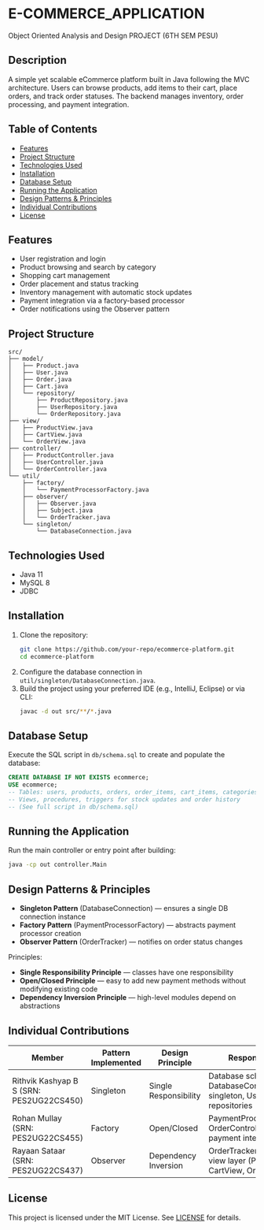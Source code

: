 # E-COMMERCE_APPLICATION
Object Oriented Analysis and Design PROJECT (6TH SEM PESU)

## Description
A simple yet scalable eCommerce platform built in Java following the MVC architecture. Users can browse products, add items to their cart, place orders, and track order statuses. The backend manages inventory, order processing, and payment integration.

## Table of Contents
- [Features](#features)
- [Project Structure](#project-structure)
- [Technologies Used](#technologies-used)
- [Installation](#installation)
- [Database Setup](#database-setup)
- [Running the Application](#running-the-application)
- [Design Patterns & Principles](#design-patterns--principles)
- [Individual Contributions](#individual-contributions)
- [License](#license)

## Features
- User registration and login
- Product browsing and search by category
- Shopping cart management
- Order placement and status tracking
- Inventory management with automatic stock updates
- Payment integration via a factory-based processor
- Order notifications using the Observer pattern

## Project Structure
```
src/
├── model/
│   ├── Product.java
│   ├── User.java
│   ├── Order.java
│   ├── Cart.java
│   └── repository/
│       ├── ProductRepository.java
│       ├── UserRepository.java
│       └── OrderRepository.java
├── view/
│   ├── ProductView.java
│   ├── CartView.java
│   └── OrderView.java
├── controller/
│   ├── ProductController.java
│   ├── UserController.java
│   └── OrderController.java
└── util/
    ├── factory/
    │   └── PaymentProcessorFactory.java
    ├── observer/
    │   ├── Observer.java
    │   ├── Subject.java
    │   └── OrderTracker.java
    └── singleton/
        └── DatabaseConnection.java
```

## Technologies Used
- Java 11
- MySQL 8
- JDBC

## Installation
1. Clone the repository:
   ```bash
   git clone https://github.com/your-repo/ecommerce-platform.git
   cd ecommerce-platform
   ```
2. Configure the database connection in `util/singleton/DatabaseConnection.java`.
3. Build the project using your preferred IDE (e.g., IntelliJ, Eclipse) or via CLI:
   ```bash
   javac -d out src/**/*.java
   ```

## Database Setup
Execute the SQL script in `db/schema.sql` to create and populate the database:
```sql
CREATE DATABASE IF NOT EXISTS ecommerce;
USE ecommerce;
-- Tables: users, products, orders, order_items, cart_items, categories
-- Views, procedures, triggers for stock updates and order history
-- (See full script in db/schema.sql)
```

## Running the Application
Run the main controller or entry point after building:
```bash
java -cp out controller.Main
```

## Design Patterns & Principles
- **Singleton Pattern** (DatabaseConnection) — ensures a single DB connection instance
- **Factory Pattern** (PaymentProcessorFactory) — abstracts payment processor creation
- **Observer Pattern** (OrderTracker) — notifies on order status changes

Principles:
- **Single Responsibility Principle** — classes have one responsibility
- **Open/Closed Principle** — easy to add new payment methods without modifying existing code
- **Dependency Inversion Principle** — high-level modules depend on abstractions

## Individual Contributions
| Member    | Pattern Implemented | Design Principle    | Responsibilities                                                  |
|-----------|---------------------|---------------------|-------------------------------------------------------------------|
| Rithvik Kashyap B S (SRN: PES2UG22CS450) | Singleton           | Single Responsibility | Database schema design, DatabaseConnection singleton, User & Product repositories |
| Rohan Mullay (SRN: PES2UG22CS455) | Factory             | Open/Closed         | PaymentProcessorFactory, OrderController logic, payment integration |
| Rayaan Sataar (SRN: PES2UG22CS437) | Observer            | Dependency Inversion | OrderTracker observer, view layer (ProductView, CartView, OrderView) |

## License
This project is licensed under the MIT License. See [LICENSE](LICENSE) for details.

